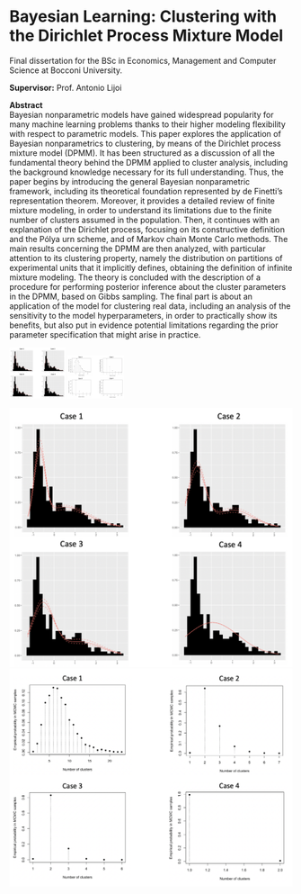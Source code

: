 
# Bayesian Learning: Clustering with the Dirichlet Process Mixture Model

Final dissertation for the BSc in Economics, Management and Computer Science at Bocconi University.

**Supervisor:** Prof. Antonio Lijoi

**Abstract**\
Bayesian nonparametric models have gained widespread popularity for many machine learning problems thanks to their higher modeling flexibility with respect to parametric models. This paper explores the application of Bayesian nonparametrics to clustering, by means of the Dirichlet process mixture model (DPMM). It has been structured as a discussion of all the fundamental theory behind the DPMM applied to cluster analysis, including the background knowledge necessary for its full understanding. Thus, the paper begins by introducing the general Bayesian nonparametric framework, including its theoretical foundation represented by de Finetti’s representation theorem. Moreover, it provides a detailed review of finite mixture modeling, in order to understand its limitations due to the finite number of clusters assumed in the population. Then, it continues with an explanation of the Dirichlet process, focusing on its constructive definition and the Pólya urn scheme, and of Markov chain Monte Carlo methods. The main results concerning the DPMM are then analyzed, with particular attention to its clustering property, namely the distribution on partitions of experimental units that it implicitly defines, obtaining the definition of infinite mixture modeling. The theory is concluded with the description of a procedure for performing posterior inference about the cluster parameters in the DPMM, based on Gibbs sampling. The final part is about an application of the model for clustering real data, including an analysis of the sensitivity to the model hyperparameters, in order to practically show its benefits, but also put in evidence potential limitations regarding the prior parameter specification that might arise in practice.

<p float="left">
  <img src="/images/dpmm_posterior_mean_univariate.png" width="100" />
  <img src="/images/emp_distr_clusters_univariate.png" width="100" /> 
</p>

![](images/dpmm_posterior_mean_univariate.png)  ![](images/emp_distr_clusters_univariate.png)
